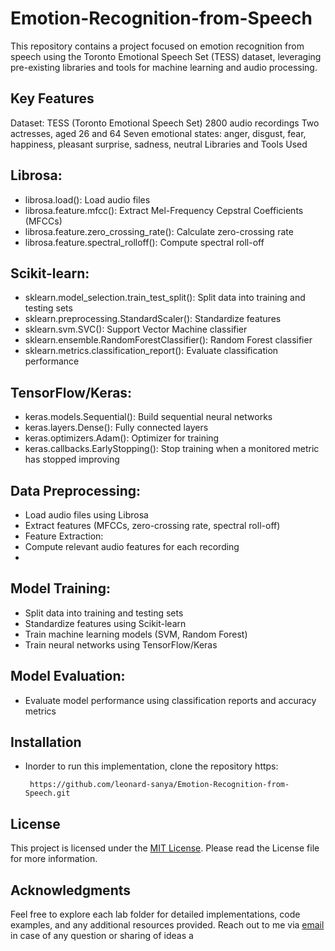 # Emotion-Recognition-from-Speech

This repository contains a project focused on emotion recognition from speech using the Toronto Emotional Speech Set (TESS) dataset, leveraging pre-existing libraries and tools for machine learning and audio processing.

## Key Features

Dataset: TESS (Toronto Emotional Speech Set)
2800 audio recordings
Two actresses, aged 26 and 64
Seven emotional states: anger, disgust, fear, happiness, pleasant surprise, sadness, neutral
Libraries and Tools Used

## Librosa:
- librosa.load(): Load audio files
- librosa.feature.mfcc(): Extract Mel-Frequency Cepstral Coefficients (MFCCs)
- librosa.feature.zero_crossing_rate(): Calculate zero-crossing rate
- librosa.feature.spectral_rolloff(): Compute spectral roll-off
## Scikit-learn:
- sklearn.model_selection.train_test_split(): Split data into training and testing sets
- sklearn.preprocessing.StandardScaler(): Standardize features
- sklearn.svm.SVC(): Support Vector Machine classifier
- sklearn.ensemble.RandomForestClassifier(): Random Forest classifier
- sklearn.metrics.classification_report(): Evaluate classification performance
## TensorFlow/Keras:
- keras.models.Sequential(): Build sequential neural networks
- keras.layers.Dense(): Fully connected layers
- keras.optimizers.Adam(): Optimizer for training
- keras.callbacks.EarlyStopping(): Stop training when a monitored metric has stopped improving

## Data Preprocessing:
- Load audio files using Librosa
- Extract features (MFCCs, zero-crossing rate, spectral roll-off)
- Feature Extraction:
- Compute relevant audio features for each recording
- 
## Model Training:
- Split data into training and testing sets
- Standardize features using Scikit-learn
- Train machine learning models (SVM, Random Forest)
- Train neural networks using TensorFlow/Keras
## Model Evaluation:
- Evaluate model performance using classification reports and accuracy metrics

## Installation
- Inorder to run this implementation, clone the repository https:

       https://github.com/leonard-sanya/Emotion-Recognition-from-Speech.git   

## License

This project is licensed under the [MIT License](LICENSE.md). Please read the License file for more information.

## Acknowledgments

Feel free to explore each lab folder for detailed implementations, code examples, and any additional resources provided. Reach out to me via [email](lsanya@aimsammi.org) in case of any question or sharing of ideas a
